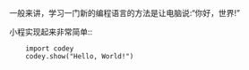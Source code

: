 一般来讲，学习一门新的编程语言的方法是让电脑说:“你好，世界!”

小程实现起来非常简单::

```
    import codey
    codey.show("Hello, World!")
```